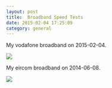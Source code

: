 ```yaml
---
layout: post
title:  Broadband Speed Tests
date: 2015-02-04 17:25:09
category: general
---
```


My vodafone broadband on 2015-02-04.

<a href="http://www.speedtest.net/my-result/4116333381"><img src="http://www.speedtest.net/result/4116333381.png" /></a>

My eircom broadband on 2014-06-08.

<a href="http://www.speedtest.net/my-result/3551210880"><img src="http://www.speedtest.net/result/3551210880.png" /></a>
